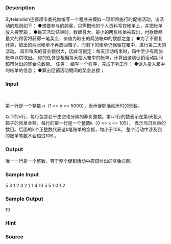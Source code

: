 
### Description
Bytelandish连锁超市委托你编写一个程序来模拟一项即将施行的促销活动，该活动的规则如下： 
●想要参与的顾客，只需把他的个人资料写在帐单上，并把帐单放入投票箱； 
●每天活动结束时，数额最大、最小的两张帐单被取出，付款数额最大的顾客将获得一笔奖金，价值为取出的两张帐单的数额之差； 
●为了不重复计算，取出的两张帐单不再放回箱子，而剩下的帐单仍保留在箱中，进行第二天的活动。 
超市每天的营业额很大，因此可假定：每天活动结束时，箱中至少有两张帐单以供取出。 
你的任务是根据每天投入箱中的帐单，计算出这项促销活动期间超市付出的奖金总数额。 
任务： 
编写一个程序，完成下列工作： 
●读入投入箱中的帐单的信息； 
●算出促销活动期间的奖金总额； 

### Input
 


第一行是一个整数 n（1 <= n <= 5000），表示促销活动历时的天数。

以下的n行，每行包含若干由空格分隔的非负整数。第i+1行的数表示在第i天投入箱子的账单金额。每行的第一行是一个整数k（0 <= k <= 105）， 表示当日账单的数目。后面的k个正整数代表这k笔账单的金额，均小于106。
整个活动中涉及到的账单笔数不会超过106 。

### Output
唯一一行是一个整数，等于整个促销活动中应该付出的奖金总额。
 
### Sample Input
5
3 1 2 3
2 1 1
4 10 5 5 1
0
1 2

### Sample Output
 
19


### Hint

### Source
